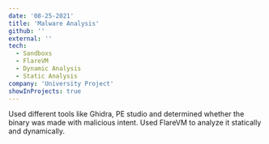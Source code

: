 ```yaml
---
date: '08-25-2021'
title: 'Malware Analysis'
github: ''
external: ''
tech:
  - Sandboxs
  - FlareVM
  - Dynamic Analysis
  - Static Analysis
company: 'University Project'
showInProjects: true
---
```


Used different tools like Ghidra, PE studio and determined whether the binary was made with malicious intent.
Used FlareVM to analyze it statically and dynamically.
